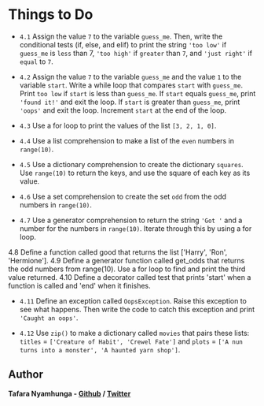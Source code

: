 # Things to Do

- `4.1` Assign the value `7` to the variable `guess_me`. Then, write the conditional tests (if, else, and elif) to print the string `'too low'` if `guess_me` is `less` than 7, `'too high'` if `greater` than `7`, and `'just right'` if `equal` to `7`.

- `4.2` Assign the value `7` to the variable `guess_me` and the value `1` to the variable `start`. Write a while loop that compares `start` with `guess_me`. Print `too low` if `start` is less than `guess_me`. If `start` equals `guess_me`, print `'found it!'` and exit the loop. If `start` is greater than `guess_me`, print `'oops'` and exit the loop. Increment `start` at the end of the loop.

- `4.3` Use a for loop to print the values of the list `[3, 2, 1, 0]`.

- `4.4` Use a list comprehension to make a list of the `even` numbers in `range(10)`.

- `4.5` Use a dictionary comprehension to create the dictionary `squares`. Use `range(10)` to return the keys, and use the square of each key as its value.

- `4.6` Use a set comprehension to create the set `odd` from the odd numbers in `range(10)`.

- `4.7` Use a generator comprehension to return the string `'Got '` and a number for the numbers in `range(10)`. Iterate through this by using a for loop.

4.8 Define a function called good that returns the list ['Harry', 'Ron', 'Hermione'].
4.9 Define a generator function called get_odds that returns the odd numbers from
range(10). Use a for loop to find and print the third value returned.
4.10 Define a decorator called test that prints 'start' when a function is called and
'end' when it finishes.

- `4.11` Define an exception called `OopsException`. Raise this exception to see what happens. Then write the code to catch this exception and print `'Caught an oops'`.

- `4.12` Use `zip()` to make a dictionary called `movies` that pairs these lists: `titles` = `['Creature of Habit', 'Crewel Fate']` and `plots` = `['A nun turns into a monster', 'A haunted yarn shop']`.

## Author

**Tafara Nyamhunga  - [Github](https://github.com/tafara-n) / [Twitter](https://twitter.com/tafaranyamhunga)**
